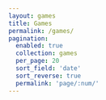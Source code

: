 ```yaml
---
layout: games
title: Games
permalink: /games/
pagination:
  enabled: true
  collection: games
  per_page: 20
  sort_field: 'date'
  sort_reverse: true
  permalink: 'page/:num/'
---
```

